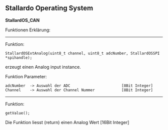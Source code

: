 ## **Stallardo Operating System**
**StallardOS_CAN**


Funktionen Erklärung:

_________________________________________________________________________________________


Funktion:
```
StallardOSExtAnalog(uint8_t channel, uint8_t adcNumber, StallardOSSPI *spihandle);
````
erzeugt einen Analog input instance.

Funktion Parameter:
```
adcNumber  -> Auswahl der ADC                       [8Bit Integer]
Channel    -> Auswahl der Channel Nummer            [8Bit Integer]
```


_______________________________________________________________


Funktion:
```
getValue();
```

Die Funktion liesst (return) einen Analog Wert      [16Bit Integer]

